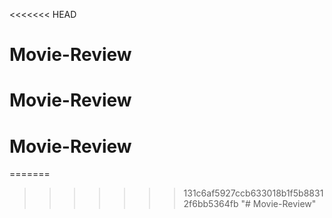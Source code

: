<<<<<<< HEAD
# Movie-Review
# Movie-Review
# Movie-Review
=======
>>>>>>> 131c6af5927ccb633018b1f5b88312f6bb5364fb
"# Movie-Review" 
